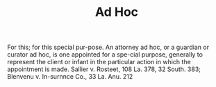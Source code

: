 ---
title: Ad Hoc
letter: A
permalink: "/definitions/ad-hoc.html"
body: For this; for this special pur-pose. An attorney ad hoc, or a guardian or curator
  ad hoc, is one appointed for a spe-cial purpose, generally to represent the client
  or infant in the particular action in which the appointment is made. Sallier v.
  Rosteet, 108 La. 378, 32 South. 383; Blenvenu v. In-surnnce Co., 33 La. Anu. 212
published_at: '2018-07-07'
layout: post
---